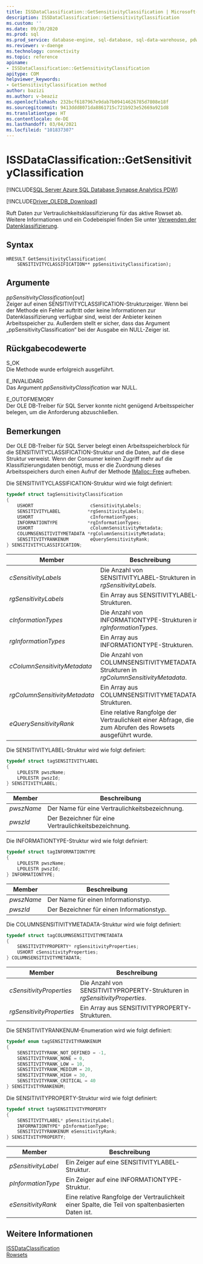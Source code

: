 ```yaml
---
title: ISSDataClassification::GetSensitivityClassification | Microsoft-Dokumentation
description: ISSDataClassification::GetSensitivityClassification
ms.custom: ''
ms.date: 09/30/2020
ms.prod: sql
ms.prod_service: database-engine, sql-database, sql-data-warehouse, pdw
ms.reviewer: v-daenge
ms.technology: connectivity
ms.topic: reference
apiname:
- ISSDataClassification::GetSensitivityClassification
apitype: COM
helpviewer_keywords:
- GetSensitivityClassification method
author: bazizi
ms.author: v-beaziz
ms.openlocfilehash: 232bcf6187967e9dab7b09414626785d7808e18f
ms.sourcegitcommit: 9413ddd8071da8861715c721b923e52669a921d8
ms.translationtype: HT
ms.contentlocale: de-DE
ms.lasthandoff: 03/04/2021
ms.locfileid: "101837307"
---
```

# <a name="issdataclassificationgetsensitivityclassification"></a>ISSDataClassification::GetSensitivityClassification
[!INCLUDE[SQL Server Azure SQL Database Synapse Analytics PDW](../../../includes/applies-to-version/sql-asdb-asa.md)]

[!INCLUDE[Driver_OLEDB_Download](../../../includes/driver_oledb_download.md)]

  Ruft Daten zur Vertraulichkeitsklassifizierung für das aktive Rowset ab. Weitere Informationen und ein Codebeispiel finden Sie unter [Verwenden der Datenklassifizierung](../features/using-data-classification.md).  
  
## <a name="syntax"></a>Syntax  
  
```  
HRESULT GetSensitivityClassification(
    SENSITIVITYCLASSIFICATION** ppSensitivityClassification);
```  
  
## <a name="arguments"></a>Argumente  
  *ppSensitivityClassification*[out]  
 Zeiger auf einen SENSITIVITYCLASSIFICATION-Strukturzeiger. Wenn bei der Methode ein Fehler auftritt oder keine Informationen zur Datenklassifizierung verfügbar sind, weist der Anbieter keinen Arbeitsspeicher zu. Außerdem stellt er sicher, dass das Argument „ppSensitivityClassification“ bei der Ausgabe ein NULL-Zeiger ist.  
  
## <a name="return-code-values"></a>Rückgabecodewerte  
 S_OK  
 Die Methode wurde erfolgreich ausgeführt.    
  
 E_INVALIDARG  
 Das Argument *ppSensitivityClassification* war NULL.  
  
 E_OUTOFMEMORY  
 Der OLE DB-Treiber für SQL Server konnte nicht genügend Arbeitsspeicher belegen, um die Anforderung abzuschließen.  

  
## <a name="remarks"></a>Bemerkungen  
Der OLE DB-Treiber für SQL Server belegt einen Arbeitsspeicherblock für die SENSITIVITYCLASSIFICATION-Struktur und die Daten, auf die diese Struktur verweist. Wenn der Consumer keinen Zugriff mehr auf die Klassifizierungsdaten benötigt, muss er die Zuordnung dieses Arbeitsspeichers durch einen Aufruf der Methode [IMalloc::Free](/windows/win32/api/objidl/nf-objidl-imalloc-free) aufheben.  
  
 Die SENSITIVITYCLASSIFICATION-Struktur wird wie folgt definiert:
  
```cpp
typedef struct tagSensitivityClassification
{
    USHORT                     cSensitivityLabels;
    SENSITIVITYLABEL          *rgSensitivityLabels;
    USHORT                     cInformationTypes;
    INFORMATIONTYPE           *rgInformationTypes;
    USHORT                     cColumnSensitivityMetadata;
    COLUMNSENSITIVITYMETADATA *rgColumnSensitivityMetadata;
    SENSITIVITYRANKENUM        eQuerySensitivityRank;
} SENSITIVITYCLASSIFICATION;
```  

|Member|Beschreibung|  
|------------|-----------------|  
|*cSensitivityLabels*|Die Anzahl von SENSITIVITYLABEL-Strukturen in *rgSensitivityLabels*.|  
|*rgSensitivityLabels*|Ein Array aus SENSITIVITYLABEL-Strukturen.|  
|*cInformationTypes*|Die Anzahl von INFORMATIONTYPE-Strukturen in *rgInformationTypes*.|  
|*rgInformationTypes*|Ein Array aus INFORMATIONTYPE-Strukturen.|  
|*cColumnSensitivityMetadata*|Die Anzahl von COLUMNSENSITIVITYMETADATA-Strukturen in *rgColumnSensitivityMetadata*.|  
|*rgColumnSensitivityMetadata*|Ein Array aus COLUMNSENSITIVITYMETADATA-Strukturen.|  
|*eQuerySensitivityRank*|Eine relative Rangfolge der Vertraulichkeit einer Abfrage, die zum Abrufen des Rowsets ausgeführt wurde.|  

Die SENSITIVITYLABEL-Struktur wird wie folgt definiert:
```cpp
typedef struct tagSENSITIVITYLABEL
{
    LPOLESTR pwszName;
    LPOLESTR pwszId;
} SENSITIVITYLABEL;
```

|Member|Beschreibung|  
|------------|-----------------|  
|*pwszName*|Der Name für eine Vertraulichkeitsbezeichnung.|  
|*pwszId*|Der Bezeichner für eine Vertraulichkeitsbezeichnung.|  

Die INFORMATIONTYPE-Struktur wird wie folgt definiert:
```cpp
typedef struct tagINFORMATIONTYPE
{
    LPOLESTR pwszName;
    LPOLESTR pwszId;
} INFORMATIONTYPE;
```

|Member|Beschreibung|  
|------------|-----------------|  
|*pwszName*|Der Name für einen Informationstyp.|  
|*pwszId*|Der Bezeichner für einen Informationstyp.|  

Die COLUMNSENSITIVITYMETADATA-Struktur wird wie folgt definiert:
```cpp
typedef struct tagCOLUMNSENSITIVITYMETADATA
{
    SENSITIVITYPROPERTY* rgSensitivityProperties;
    USHORT cSensitivityProperties;
} COLUMNSENSITIVITYMETADATA;
```

|Member|Beschreibung|  
|------------|-----------------|  
|*cSensitivityProperties*|Die Anzahl von SENSITIVITYPROPERTY-Strukturen in *rgSensitivityProperties*.|  
|*rgSensitivityProperties*|Ein Array aus SENSITIVITYPROPERTY-Strukturen.|  

Die SENSITIVITYRANKENUM-Enumeration wird wie folgt definiert:
```cpp
typedef enum tagSENSITIVITYRANKENUM
{
    SENSITIVITYRANK_NOT_DEFINED = -1,
    SENSITIVITYRANK_NONE = 0,
    SENSITIVITYRANK_LOW = 10,
    SENSITIVITYRANK_MEDIUM = 20,
    SENSITIVITYRANK_HIGH = 30,
    SENSITIVITYRANK_CRITICAL = 40
} SENSITIVITYRANKENUM;
```

Die SENSITIVITYPROPERTY-Struktur wird wie folgt definiert:
```cpp
typedef struct tagSENSITIVITYPROPERTY
{
    SENSITIVITYLABEL* pSensitivityLabel;
    INFORMATIONTYPE* pInformationType;
    SENSITIVITYRANKENUM eSensitivityRank;
} SENSITIVITYPROPERTY;
```

|Member|Beschreibung|  
|------------|-----------------|  
|*pSensitivityLabel*|Ein Zeiger auf eine SENSITIVITYLABEL-Struktur.|  
|*pInformationType*|Ein Zeiger auf eine INFORMATIONTYPE-Struktur.|  
|*eSensitivityRank*|Eine relative Rangfolge der Vertraulichkeit einer Spalte, die Teil von spaltenbasierten Daten ist.|  

## <a name="see-also"></a>Weitere Informationen  
 [ISSDataClassification](../../oledb/ole-db-interfaces/issdataclassification-ole-db.md)  
 [Rowsets](../ole-db-rowsets/rowsets.md)  
